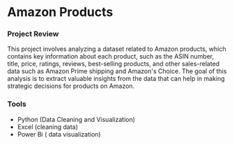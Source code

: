 # Amazon Products

### Project Review 
This project involves analyzing a dataset related to Amazon products, which contains key information about each product, such as the ASIN number, title, price, ratings, reviews, best-selling products, and other sales-related data such as Amazon Prime shipping and Amazon's Choice. The goal of this analysis is to extract valuable insights from the data that can help in making strategic decisions for products on Amazon.

### Tools 
- Python (Data Cleaning and Visualization)
- Excel (cleaning data)
- Power Bi ( data visualization)

